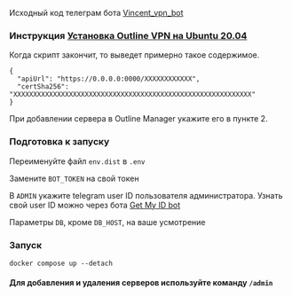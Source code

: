 Исходный код телеграм бота [Vincent_vpn_bot](https://t.me/vincent_vpn_bot "Vincent_vpn_bot")

### Инструкция [Установка Outline VPN на Ubuntu 20.04](https://gist.github.com/JohnyDeath/3f93899dc78f90cc57ae52b41ea29bac "Установка Outline VPN на Ubuntu 20.04")

Когда скрипт закончит, то выведет примерно такое содержимое.

```
{ 
  "apiUrl": "https://0.0.0.0:0000/XXXXXXXXXXXX", 
  "certSha256": "XXXXXXXXXXXXXXXXXXXXXXXXXXXXXXXXXXXXXXXXXXXXXXXXXXXXXXXXXXXX" 
}
```
При добавлении сервера в Outline Manager укажите его в пункте 2.

### Подготовка к запуску
Переименуйте файл `env.dist` в `.env` 

Замените `BOT_TOKEN` на свой токен

В `ADMIN` укажите telegram user ID пользователя администратора.
Узнать свой user ID можно через бота [Get My ID bot](https://t.me/getmyid_bot "Get My ID bot")

Параметры `DB`, кроме `DB_HOST`, на ваше усмотрение

### Запуск

`docker compose up --detach`

#### Для добавления и удаления серверов используйте команду `/admin`